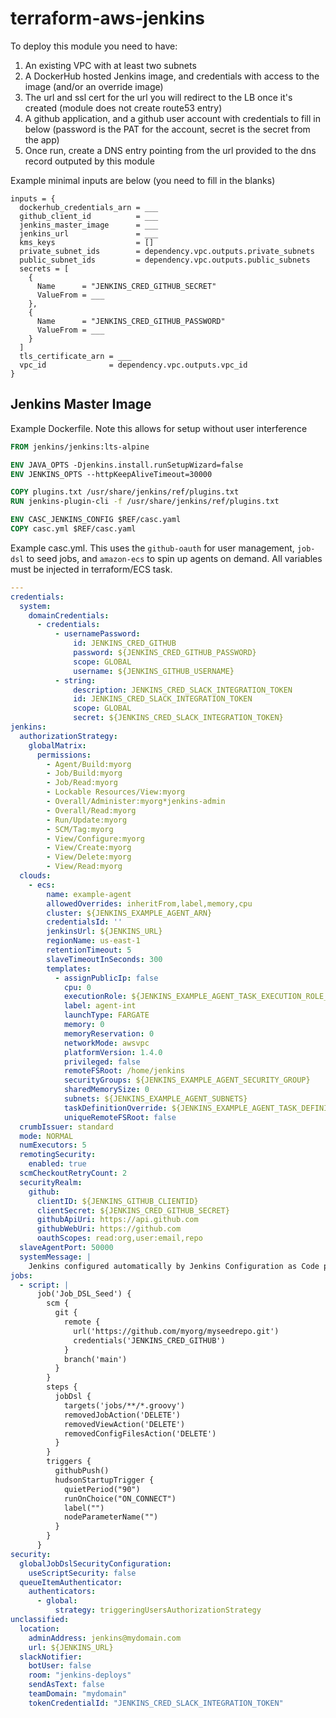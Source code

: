 # terraform-aws-jenkins
To deploy this module you need to have:
1. An existing VPC with at least two subnets
2. A DockerHub hosted Jenkins image, and credentials with access to the image (and/or an override image)
3. The url and ssl cert for the url you will redirect to the LB once it's created (module does not create route53 entry)
4. A github application, and a github user account with credentials to fill in below (password is the PAT for the account, secret is the secret from the app)
5. Once run, create a DNS entry pointing from the url provided to the dns record outputed by this module

Example minimal inputs are below (you need to fill in the blanks)
```hcl
inputs = {
  dockerhub_credentials_arn = ___
  github_client_id          = ___
  jenkins_master_image      = ___
  jenkins_url               = ___
  kms_keys                  = []
  private_subnet_ids        = dependency.vpc.outputs.private_subnets
  public_subnet_ids         = dependency.vpc.outputs.public_subnets
  secrets = [
    {
      Name      = "JENKINS_CRED_GITHUB_SECRET"
      ValueFrom = ___
    },
    {
      Name      = "JENKINS_CRED_GITHUB_PASSWORD"
      ValueFrom = ___
    }
  ]
  tls_certificate_arn = ___
  vpc_id              = dependency.vpc.outputs.vpc_id
}
```

## Jenkins Master Image
Example Dockerfile. Note this allows for setup without user interference
```dockerfile
FROM jenkins/jenkins:lts-alpine

ENV JAVA_OPTS -Djenkins.install.runSetupWizard=false
ENV JENKINS_OPTS --httpKeepAliveTimeout=30000

COPY plugins.txt /usr/share/jenkins/ref/plugins.txt
RUN jenkins-plugin-cli -f /usr/share/jenkins/ref/plugins.txt

ENV CASC_JENKINS_CONFIG $REF/casc.yaml
COPY casc.yml $REF/casc.yaml
```

Example casc.yml. This uses the `github-oauth` for user management, `job-dsl` to seed jobs, and `amazon-ecs` to spin up agents on demand. All variables must be injected in terraform/ECS task.
```yaml
---
credentials:
  system:
    domainCredentials:
      - credentials:
          - usernamePassword:
              id: JENKINS_CRED_GITHUB
              password: ${JENKINS_CRED_GITHUB_PASSWORD}
              scope: GLOBAL
              username: ${JENKINS_GITHUB_USERNAME}
          - string:
              description: JENKINS_CRED_SLACK_INTEGRATION_TOKEN
              id: JENKINS_CRED_SLACK_INTEGRATION_TOKEN
              scope: GLOBAL
              secret: ${JENKINS_CRED_SLACK_INTEGRATION_TOKEN}
jenkins:
  authorizationStrategy:
    globalMatrix:
      permissions:
        - Agent/Build:myorg
        - Job/Build:myorg
        - Job/Read:myorg
        - Lockable Resources/View:myorg
        - Overall/Administer:myorg*jenkins-admin
        - Overall/Read:myorg
        - Run/Update:myorg
        - SCM/Tag:myorg
        - View/Configure:myorg
        - View/Create:myorg
        - View/Delete:myorg
        - View/Read:myorg
  clouds:
    - ecs:
        name: example-agent
        allowedOverrides: inheritFrom,label,memory,cpu
        cluster: ${JENKINS_EXAMPLE_AGENT_ARN}
        credentialsId: ''
        jenkinsUrl: ${JENKINS_URL}
        regionName: us-east-1
        retentionTimeout: 5
        slaveTimeoutInSeconds: 300
        templates:
          - assignPublicIp: false
            cpu: 0
            executionRole: ${JENKINS_EXAMPLE_AGENT_TASK_EXECUTION_ROLE_ARN}
            label: agent-int
            launchType: FARGATE
            memory: 0
            memoryReservation: 0
            networkMode: awsvpc
            platformVersion: 1.4.0
            privileged: false
            remoteFSRoot: /home/jenkins
            securityGroups: ${JENKINS_EXAMPLE_AGENT_SECURITY_GROUP}
            sharedMemorySize: 0
            subnets: ${JENKINS_EXAMPLE_AGENT_SUBNETS}
            taskDefinitionOverride: ${JENKINS_EXAMPLE_AGENT_TASK_DEFINITION_ARN}
            uniqueRemoteFSRoot: false
  crumbIssuer: standard
  mode: NORMAL
  numExecutors: 5
  remotingSecurity:
    enabled: true
  scmCheckoutRetryCount: 2
  securityRealm:
    github:
      clientID: ${JENKINS_GITHUB_CLIENTID}
      clientSecret: ${JENKINS_CRED_GITHUB_SECRET}
      githubApiUri: https://api.github.com
      githubWebUri: https://github.com
      oauthScopes: read:org,user:email,repo
  slaveAgentPort: 50000
  systemMessage: |
    Jenkins configured automatically by Jenkins Configuration as Code plugin
jobs:
  - script: |
      job('Job_DSL_Seed') {
        scm {
          git {
            remote {
              url('https://github.com/myorg/myseedrepo.git')
              credentials('JENKINS_CRED_GITHUB')
            }
            branch('main')
          }
        }
        steps {
          jobDsl {
            targets('jobs/**/*.groovy')
            removedJobAction('DELETE')
            removedViewAction('DELETE')
            removedConfigFilesAction('DELETE')
          }
        }
        triggers {
          githubPush()
          hudsonStartupTrigger {
            quietPeriod("90")
            runOnChoice("ON_CONNECT")
            label("")
            nodeParameterName("")
          }
        }
      }
security:
  globalJobDslSecurityConfiguration:
    useScriptSecurity: false
  queueItemAuthenticator:
    authenticators:
      - global:
          strategy: triggeringUsersAuthorizationStrategy
unclassified:
  location:
    adminAddress: jenkins@mydomain.com
    url: ${JENKINS_URL}
  slackNotifier:
    botUser: false
    room: "jenkins-deploys"
    sendAsText: false
    teamDomain: "mydomain"
    tokenCredentialId: "JENKINS_CRED_SLACK_INTEGRATION_TOKEN"
```
